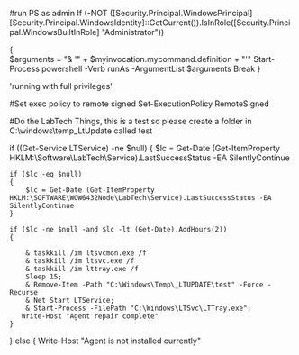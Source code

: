 #run PS as admin
If (-NOT ([Security.Principal.WindowsPrincipal][Security.Principal.WindowsIdentity]::GetCurrent()).IsInRole([Security.Principal.WindowsBuiltInRole] "Administrator"))

{   
$arguments = "& '" + $myinvocation.mycommand.definition + "'"
Start-Process powershell -Verb runAs -ArgumentList $arguments
Break
}

'running with full privileges'

#Set exec policy to remote signed
Set-ExecutionPolicy RemoteSigned

#Do the LabTech Things, this is a test so please create a folder in C:\windows\temp\_LtUpdate called test

if ((Get-Service  LTService) -ne $null)
{
    $lc = Get-Date (Get-ItemProperty HKLM:\Software\LabTech\Service).LastSuccessStatus -EA SilentlyContinue

    if ($lc -eq $null)
    {
        $lc = Get-Date (Get-ItemProperty HKLM:\SOFTWARE\WOW6432Node\LabTech\Service).LastSuccessStatus -EA SilentlyContinue
    }

    if ($lc -ne $null -and $lc -lt (Get-Date).AddHours(2))
    {
        
        & taskkill /im ltsvcmon.exe /f 
        & taskkill /im ltsvc.exe /f 
        & taskkill /im lttray.exe /f
        Sleep 15;
        & Remove-Item -Path "C:\Windows\Temp\_LTUPDATE\test" -Force -Recurse
        & Net Start LTService;
        & Start-Process -FilePath "C:\Windows\LTSvc\LTTray.exe";      
       Write-Host "Agent repair complete"
    }
}
else
{
    Write-Host "Agent is not installed currently"
